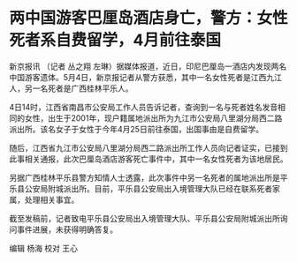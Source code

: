 # 两中国游客巴厘岛酒店身亡，警方：女性死者系自费留学，4月前往泰国

新京报讯 （记者 丛之翔
左琳）据媒体报道，近日，印尼巴厘岛一酒店内发现两名中国游客遗体。5月4日，新京报记者从警方获悉，其中一名女性死者是江西九江人，另一名死者是广西桂林平乐人。

4日14时，江西省南昌市公安局工作人员告诉记者，查询到一名与死者姓名发音相同的女性，出生于2001年，现户籍属地派出所为九江市公安局八里湖分局西二路派出所。该名女子于女性于今年4月25日前往泰国，出国事由是自费留学。

随后，江西省九江市公安局八里湖分局西二路派出所工作人员向记者证实，已接到此事相关通报，此次巴厘岛酒店游客死亡事件中，其中一名女性死者为该地居民。

另据广西桂林平乐县警方知情人士透露，此次事件中另一名死者的属地派出所是平乐县公安局附城派出所。目前，平乐县公安局出入境管理大队已经在联系死者家属，处理相关事宜。

截至发稿前，记者致电平乐县公安局出入境管理大队、平乐县公安局附城派出所询问事件进展，未获得明确答复。

编辑 杨海 校对 王心

